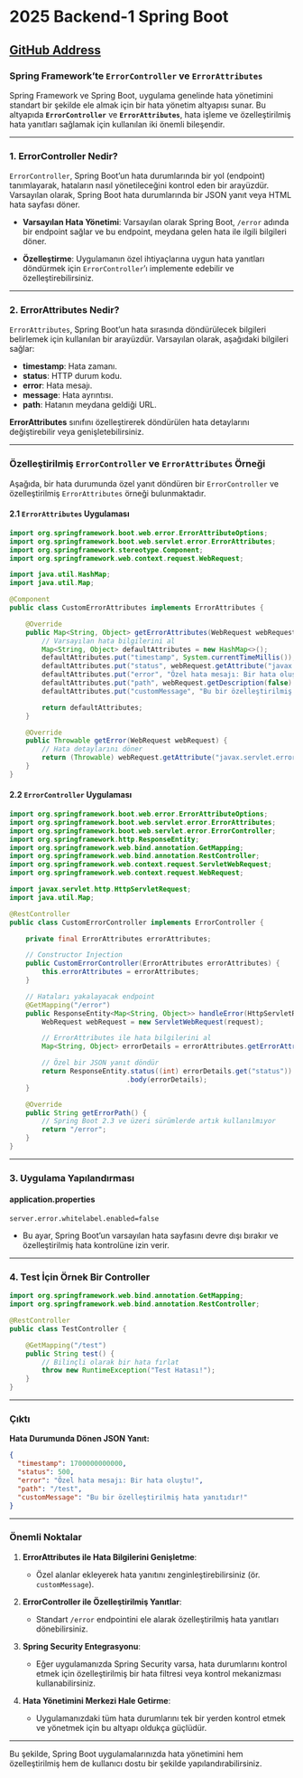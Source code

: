 # 2025 Backend-1 Spring Boot
[GitHub Address](https://github.com/hamitmizrak/techcareer_2025_backend_1.git)
---


### Spring Framework’te `ErrorController` ve `ErrorAttributes`

Spring Framework ve Spring Boot, uygulama genelinde hata yönetimini standart bir şekilde ele almak için bir hata yönetim altyapısı sunar. Bu altyapıda **`ErrorController`** ve **`ErrorAttributes`**, hata işleme ve özelleştirilmiş hata yanıtları sağlamak için kullanılan iki önemli bileşendir.

---

### 1. **ErrorController Nedir?**

`ErrorController`, Spring Boot’un hata durumlarında bir yol (endpoint) tanımlayarak, hataların nasıl yönetileceğini kontrol eden bir arayüzdür. Varsayılan olarak, Spring Boot hata durumlarında bir JSON yanıt veya HTML hata sayfası döner.

- **Varsayılan Hata Yönetimi**:
  Varsayılan olarak Spring Boot, `/error` adında bir endpoint sağlar ve bu endpoint, meydana gelen hata ile ilgili bilgileri döner.

- **Özelleştirme**:
  Uygulamanın özel ihtiyaçlarına uygun hata yanıtları döndürmek için `ErrorController`’ı implemente edebilir ve özelleştirebilirsiniz.

---

### 2. **ErrorAttributes Nedir?**

`ErrorAttributes`, Spring Boot’un hata sırasında döndürülecek bilgileri belirlemek için kullanılan bir arayüzdür. Varsayılan olarak, aşağıdaki bilgileri sağlar:

- **timestamp**: Hata zamanı.
- **status**: HTTP durum kodu.
- **error**: Hata mesajı.
- **message**: Hata ayrıntısı.
- **path**: Hatanın meydana geldiği URL.

**ErrorAttributes** sınıfını özelleştirerek döndürülen hata detaylarını değiştirebilir veya genişletebilirsiniz.

---

### Özelleştirilmiş `ErrorController` ve `ErrorAttributes` Örneği

Aşağıda, bir hata durumunda özel yanıt döndüren bir `ErrorController` ve özelleştirilmiş `ErrorAttributes` örneği bulunmaktadır.

#### 2.1 `ErrorAttributes` Uygulaması
```java
import org.springframework.boot.web.error.ErrorAttributeOptions;
import org.springframework.boot.web.servlet.error.ErrorAttributes;
import org.springframework.stereotype.Component;
import org.springframework.web.context.request.WebRequest;

import java.util.HashMap;
import java.util.Map;

@Component
public class CustomErrorAttributes implements ErrorAttributes {

    @Override
    public Map<String, Object> getErrorAttributes(WebRequest webRequest, ErrorAttributeOptions options) {
        // Varsayılan hata bilgilerini al
        Map<String, Object> defaultAttributes = new HashMap<>();
        defaultAttributes.put("timestamp", System.currentTimeMillis());
        defaultAttributes.put("status", webRequest.getAttribute("javax.servlet.error.status_code", WebRequest.SCOPE_REQUEST));
        defaultAttributes.put("error", "Özel hata mesajı: Bir hata oluştu!");
        defaultAttributes.put("path", webRequest.getDescription(false).replace("uri=", ""));
        defaultAttributes.put("customMessage", "Bu bir özelleştirilmiş hata yanıtıdır!");

        return defaultAttributes;
    }

    @Override
    public Throwable getError(WebRequest webRequest) {
        // Hata detaylarını döner
        return (Throwable) webRequest.getAttribute("javax.servlet.error.exception", WebRequest.SCOPE_REQUEST);
    }
}
```

#### 2.2 `ErrorController` Uygulaması
```java
import org.springframework.boot.web.error.ErrorAttributeOptions;
import org.springframework.boot.web.servlet.error.ErrorAttributes;
import org.springframework.boot.web.servlet.error.ErrorController;
import org.springframework.http.ResponseEntity;
import org.springframework.web.bind.annotation.GetMapping;
import org.springframework.web.bind.annotation.RestController;
import org.springframework.web.context.request.ServletWebRequest;
import org.springframework.web.context.request.WebRequest;

import javax.servlet.http.HttpServletRequest;
import java.util.Map;

@RestController
public class CustomErrorController implements ErrorController {

    private final ErrorAttributes errorAttributes;

    // Constructor Injection
    public CustomErrorController(ErrorAttributes errorAttributes) {
        this.errorAttributes = errorAttributes;
    }

    // Hataları yakalayacak endpoint
    @GetMapping("/error")
    public ResponseEntity<Map<String, Object>> handleError(HttpServletRequest request) {
        WebRequest webRequest = new ServletWebRequest(request);

        // ErrorAttributes ile hata bilgilerini al
        Map<String, Object> errorDetails = errorAttributes.getErrorAttributes(webRequest, ErrorAttributeOptions.defaults());

        // Özel bir JSON yanıt döndür
        return ResponseEntity.status((int) errorDetails.get("status"))
                             .body(errorDetails);
    }

    @Override
    public String getErrorPath() {
        // Spring Boot 2.3 ve üzeri sürümlerde artık kullanılmıyor
        return "/error";
    }
}
```

---

### 3. **Uygulama Yapılandırması**

#### application.properties
```properties
server.error.whitelabel.enabled=false
```
- Bu ayar, Spring Boot’un varsayılan hata sayfasını devre dışı bırakır ve özelleştirilmiş hata kontrolüne izin verir.

---

### 4. **Test İçin Örnek Bir Controller**

```java
import org.springframework.web.bind.annotation.GetMapping;
import org.springframework.web.bind.annotation.RestController;

@RestController
public class TestController {

    @GetMapping("/test")
    public String test() {
        // Bilinçli olarak bir hata fırlat
        throw new RuntimeException("Test Hatası!");
    }
}
```

---

### Çıktı

**Hata Durumunda Dönen JSON Yanıt:**
```json
{
  "timestamp": 1700000000000,
  "status": 500,
  "error": "Özel hata mesajı: Bir hata oluştu!",
  "path": "/test",
  "customMessage": "Bu bir özelleştirilmiş hata yanıtıdır!"
}
```

---

### Önemli Noktalar

1. **ErrorAttributes ile Hata Bilgilerini Genişletme**:
    - Özel alanlar ekleyerek hata yanıtını zenginleştirebilirsiniz (ör. `customMessage`).

2. **ErrorController ile Özelleştirilmiş Yanıtlar**:
    - Standart `/error` endpointini ele alarak özelleştirilmiş hata yanıtları dönebilirsiniz.

3. **Spring Security Entegrasyonu**:
    - Eğer uygulamanızda Spring Security varsa, hata durumlarını kontrol etmek için özelleştirilmiş bir hata filtresi veya kontrol mekanizması kullanabilirsiniz.

4. **Hata Yönetimini Merkezi Hale Getirme**:
    - Uygulamanızdaki tüm hata durumlarını tek bir yerden kontrol etmek ve yönetmek için bu altyapı oldukça güçlüdür.

---

Bu şekilde, Spring Boot uygulamalarınızda hata yönetimini hem özelleştirilmiş hem de kullanıcı dostu bir şekilde yapılandırabilirsiniz.